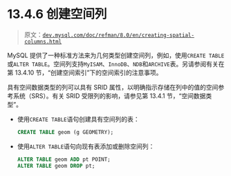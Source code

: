 # 13.4.6 创建空间列

> 原文：[`dev.mysql.com/doc/refman/8.0/en/creating-spatial-columns.html`](https://dev.mysql.com/doc/refman/8.0/en/creating-spatial-columns.html)

MySQL 提供了一种标准方法来为几何类型创建空间列，例如，使用`CREATE TABLE`或`ALTER TABLE`。空间列支持`MyISAM`、`InnoDB`、`NDB`和`ARCHIVE`表。另请参阅有关在第 13.4.10 节，“创建空间索引”下的空间索引的注意事项。

具有空间数据类型的列可以具有 SRID 属性，以明确指示存储在列中的值的空间参考系统（SRS）。有关 SRID 受限列的影响，请参见第 13.4.1 节，“空间数据类型”。

+   使用`CREATE TABLE`语句创建具有空间列的表：

    ```sql
    CREATE TABLE geom (g GEOMETRY);
    ```

+   使用`ALTER TABLE`语句向现有表添加或删除空间列：

    ```sql
    ALTER TABLE geom ADD pt POINT;
    ALTER TABLE geom DROP pt;
    ```
